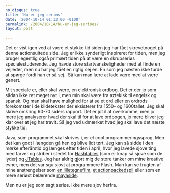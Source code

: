 ```yaml
---
no_disqus: true
title: 'Nu er jeg seriøs'
date: '2004-10-14 01:13:00 -0100'
permalink: /2004/10/14/Nu-er-jeg-serioes/
layout: post

---
```

Det er vist igen ved at være et stykke tid siden jeg har fået skrevetnoget på denne actionsultede side. Jeg er ikke synderligt inspireret for tiden, men jeg bruger egentlig også primært tiden på at være en skrupseriøs specialestuderende. Jeg havde store startvanskeligheder med at finde en vejleder, men nu har jeg fået en rigtig sej en. En som jeg næsten ikke turde at spørge fordi han er så sej.. Så kan man lære at lade være med at være genert.

Mit speciale er, eller skal være, en elektronisk ordbog. Det er der jo som sådan ikke ret meget nyt i, men min skal være fra aztekisk til engelsk og spansk. Og man skal have mulighed for at se et ord eller en ordrods forekomster i de kildetekster der eksisterer fra 1550- og 1600tallet. Jeg skal skrive omkring 60-70 siders rapport. Det er jot il at overkomme, men jo mere jeg analyserer hvad der skal til for at lave ordbogen, jo mere bliver jeg klar over at jeg har travlt. Så jeg ved udmærket hvad jeg skal lave det næste stykke tid.

Java, som programmet skal skrives i, er et cool programmeringssprog. Men det kan godt i længden gå hen og blive lidt tørt. Jeg kan så sidde i den mørke efterårstid og længes efter tiden i april, hvor jeg lavede sjove ting med farver og striber i stedet for [Hashtables](http://java.sun.com/j2se/1.4.2/docs/api/java/util/Hashtable.html ) (som er knap så sjove som de lyder) og [JTables](http://java.sun.com/j2se/1.4.2/docs/api/javax/swing/JTable.html). Jeg har aldrig gjort mig de store tanker om mine kreative evner, men det var sgu sjovt at programmere Flash. Man kan se frugten af mine anstrengelser som [en lilletegnefilm](http://itu.dk/people/ckj/flash/Assignment1.html), [et actionpackedspil](http://itu.dk/people/ckj/flash/assignment2.html) eller som en mere seriøst belærende [mayaside](http://itu.dk/people/ckj/flash/final/).

Men nu er jeg som sagt seriøs. Ikke mere sjov herfra.
